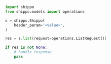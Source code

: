 <!-- Start SDK Example Usage [usage] -->
```python
import shippo
from shippo.models import operations

s = shippo.Shippo(
    header_param='<value>',
)

res = s.list(request=operations.ListRequest())

if res is not None:
    # handle response
    pass

```
<!-- End SDK Example Usage [usage] -->